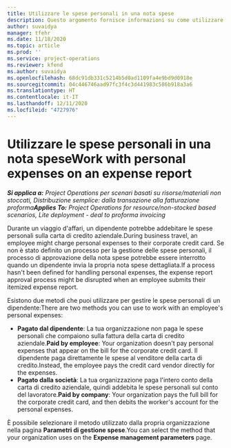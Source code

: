 ```yaml
---
title: Utilizzare le spese personali in una nota spese
description: Questo argomento fornisce informazioni su come utilizzare le spese personali sostenute dai dipendenti durante i viaggi per motivi di lavoro.
author: suvaidya
manager: tfehr
ms.date: 11/18/2020
ms.topic: article
ms.prod: ''
ms.service: project-operations
ms.reviewer: kfend
ms.author: suvaidya
ms.openlocfilehash: 68dc91db331c5214b5d0ad1109fa4e9bd9d0918e
ms.sourcegitcommit: 04c446746aad97fc3f4c3d441983c586b918a3a6
ms.translationtype: HT
ms.contentlocale: it-IT
ms.lasthandoff: 12/11/2020
ms.locfileid: "4727976"
---
```

# <a name="work-with-personal-expenses-on-an-expense-report"></a><span data-ttu-id="894a7-103">Utilizzare le spese personali in una nota spese</span><span class="sxs-lookup"><span data-stu-id="894a7-103">Work with personal expenses on an expense report</span></span>

<span data-ttu-id="894a7-104">_**Si applica a:** Project Operations per scenari basati su risorse/materiali non stoccati, Distribuzione semplice: dalla transazione alla fatturazione proforma_</span><span class="sxs-lookup"><span data-stu-id="894a7-104">_**Applies To:** Project Operations for resource/non-stocked based scenarios, Lite deployment - deal to proforma invoicing_</span></span>

<span data-ttu-id="894a7-105">Durante un viaggio d'affari, un dipendente potrebbe addebitare le spese personali sulla carta di credito aziendale.</span><span class="sxs-lookup"><span data-stu-id="894a7-105">During business travel, an employee might charge personal expenses to their corporate credit card.</span></span> <span data-ttu-id="894a7-106">Se non è stato definito un processo per la gestione delle spese personali, il processo di approvazione della nota spese potrebbe essere interrotto quando un dipendente invia la propria nota spese dettagliata.</span><span class="sxs-lookup"><span data-stu-id="894a7-106">If a process hasn't been defined for handling personal expenses, the expense report approval process might be disrupted when an employee submits their itemized expense report.</span></span>

<span data-ttu-id="894a7-107">Esistono due metodi che puoi utilizzare per gestire le spese personali di un dipendente:</span><span class="sxs-lookup"><span data-stu-id="894a7-107">There are two methods you can use to work with an employee's personal expenses:</span></span>

  - <span data-ttu-id="894a7-108">**Pagato dal dipendente**: La tua organizzazione non paga le spese personali che compaiono sulla fattura della carta di credito aziendale.</span><span class="sxs-lookup"><span data-stu-id="894a7-108">**Paid by employee**: Your organization doesn't pay personal expenses that appear on the bill for the corporate credit card.</span></span> <span data-ttu-id="894a7-109">Il dipendente paga direttamente le spese al venditore della carta di credito.</span><span class="sxs-lookup"><span data-stu-id="894a7-109">Instead, the employee pays the credit card vendor directly for the expenses.</span></span> 
  - <span data-ttu-id="894a7-110">**Pagato dalla società**: La tua organizzazione paga l'intero conto della carta di credito aziendale, quindi addebita le spese personali sul conto del lavoratore.</span><span class="sxs-lookup"><span data-stu-id="894a7-110">**Paid by company**: Your organization pays the full bill for the corporate credit card, and then debits the worker's account for the personal expenses.</span></span>

<span data-ttu-id="894a7-111">È possibile selezionare il metodo utilizzato dalla propria organizzazione nella pagina **Parametri di gestione spese**.</span><span class="sxs-lookup"><span data-stu-id="894a7-111">You can select the method that your organization uses on the **Expense management parameters** page.</span></span>
